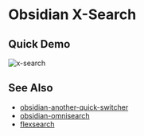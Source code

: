 # Obsidian X-Search

## Quick Demo

![x-search](https://user-images.githubusercontent.com/38722307/214448264-86a9da50-eb9f-437e-a24e-afbb904fc3ef.gif)

## See Also

- [obsidian-another-quick-switcher](https://github.com/tadashi-aikawa/obsidian-another-quick-switcher)
- [obsidian-omnisearch](https://github.com/scambier/obsidian-omnisearch)
- [flexsearch](https://github.com/nextapps-de/flexsearch)
